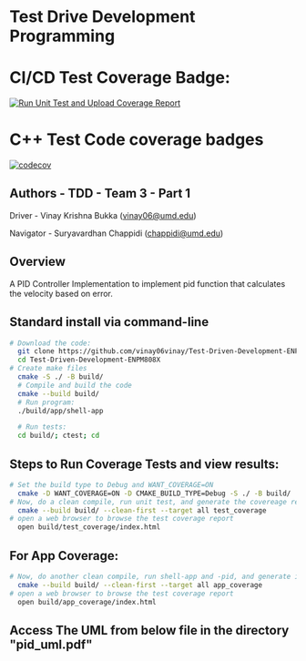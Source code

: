 # Test Drive Development Programming

# CI/CD Test Coverage Badge:
[![Run Unit Test and Upload Coverage Report](https://github.com/vinay06vinay/Test-Driven-Development-ENPM808X/actions/workflows/run-unit-test-and-upload-codecov.yml/badge.svg)](https://github.com/vinay06vinay/Test-Driven-Development-ENPM808X/actions/workflows/run-unit-test-and-upload-codecov.yml)

# C++ Test Code coverage badges
[![codecov](https://codecov.io/gh/vinay06vinay/Test-Driven-Development-ENPM808X/branch/main/graph/badge.svg)](https://codecov.io/gh/vinay06vinay/Test-Driven-Development-ENPM808X) 
## Authors - TDD - Team 3 - Part 1
Driver - Vinay Krishna Bukka (vinay06@umd.edu)

Navigator - Suryavardhan Chappidi (chappidi@umd.edu)
## Overview

A PID Controller Implementation to implement pid function that calculates the velocity based on error.

## Standard install via command-line
```bash
# Download the code:
  git clone https://github.com/vinay06vinay/Test-Driven-Development-ENPM808X.git
  cd Test-Driven-Development-ENPM808X
# Create make files
  cmake -S ./ -B build/
  # Compile and build the code
  cmake --build build/
  # Run program:
  ./build/app/shell-app

  # Run tests:
  cd build/; ctest; cd 


```
## Steps to Run Coverage Tests and view results:
```bash
# Set the build type to Debug and WANT_COVERAGE=ON
  cmake -D WANT_COVERAGE=ON -D CMAKE_BUILD_TYPE=Debug -S ./ -B build/
# Now, do a clean compile, run unit test, and generate the covereage report
  cmake --build build/ --clean-first --target all test_coverage
# open a web browser to browse the test coverage report
  open build/test_coverage/index.html
```
## For App Coverage:

```bash
# Now, do another clean compile, run shell-app and -pid, and generate its covereage report
  cmake --build build/ --clean-first --target all app_coverage
# open a web browser to browse the test coverage report
  open build/app_coverage/index.html

```

## Access The UML from below file in the directory "pid_uml.pdf"
